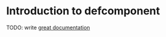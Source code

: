 # Introduction to defcomponent

TODO: write [great documentation](http://jacobian.org/writing/what-to-write/)
